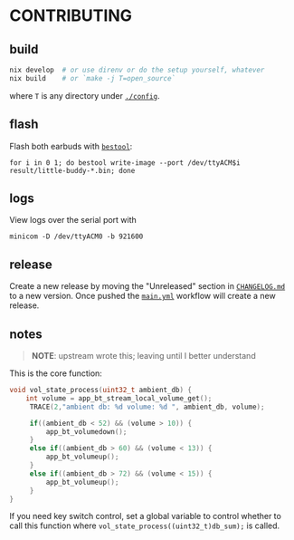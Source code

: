 # CONTRIBUTING

## build

```sh
nix develop  # or use direnv or do the setup yourself, whatever
nix build    # or `make -j T=open_source`
```

where `T` is any directory under [`./config`](./config).

## flash

Flash both earbuds with [`bestool`](https://github.com/Ralim/bestool):

    for i in 0 1; do bestool write-image --port /dev/ttyACM$i result/little-buddy-*.bin; done

## logs

View logs over the serial port with

    minicom -D /dev/ttyACM0 -b 921600

## release

Create a new release by moving the "Unreleased" section in [`CHANGELOG.md`](./CHANGELOG.md) to a new version.
Once pushed the [`main.yml`](./.github/workflows/main.yml) workflow will create a new release.

## notes

> **NOTE**: upstream wrote this; leaving until I better understand

This is the core function:

```c
void vol_state_process(uint32_t ambient_db) {
    int volume = app_bt_stream_local_volume_get();
     TRACE(2,"ambient db: %d volume: %d ", ambient_db, volume);

     if((ambient_db < 52) && (volume > 10)) {
         app_bt_volumedown();
     }
     else if((ambient_db > 60) && (volume < 13)) {
         app_bt_volumeup();
     }
     else if((ambient_db > 72) && (volume < 15)) {
         app_bt_volumeup();
     }
}
```

If you need key switch control, set a global variable to control whether to call this function where `vol_state_process((uint32_t)db_sum);` is called.
